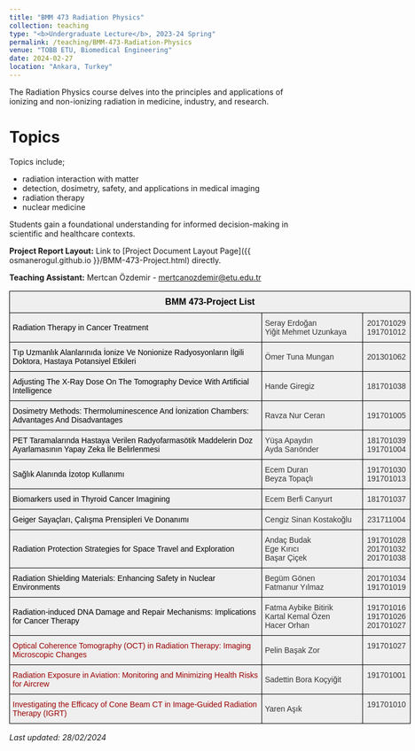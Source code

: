 ```yaml
---
title: "BMM 473 Radiation Physics"
collection: teaching
type: "<b>Undergraduate Lecture</b>, 2023-24 Spring"
permalink: /teaching/BMM-473-Radiation-Physics
venue: "TOBB ETU, Biomedical Engineering"
date: 2024-02-27
location: "Ankara, Turkey"
---
```


The Radiation Physics course delves into the principles and applications of ionizing and non-ionizing radiation in medicine, industry, and research. 

Topics
======
Topics include;
<ul>
  <li>radiation interaction with matter</li>
  <li>detection, dosimetry, safety, and applications in medical imaging</li>
  <li>radiation therapy</li>
  <li>nuclear medicine</li>
</ul>
Students gain a foundational understanding for informed decision-making in scientific and healthcare contexts.

**Project Report Layout:**
Link to [Project Document Layout Page]({{ osmanerogul.github.io }}/BMM-473-Project.html) directly.

**Teaching Assistant:** Mertcan Özdemir - [mertcanozdemir@etu.edu.tr](mailto:mertcanozdemir@etu.edu.tr)


<style type="text/css">
.tg  {border-collapse:collapse;border-color:#ccc;border-spacing:0;}
.tg td{background-color:#fff;border-color:#ccc;border-style:solid;border-width:1px;color:#333;
  font-family:Arial, sans-serif;font-size:14px;overflow:hidden;padding:10px 5px;word-break:normal;}
.tg th{background-color:#f0f0f0;border-color:#ccc;border-style:solid;border-width:1px;color:#333;
  font-family:Arial, sans-serif;font-size:14px;font-weight:normal;overflow:hidden;padding:10px 5px;word-break:normal;}
.tg .tg-dkf2{background-color:#EFEFEF;border-color:#000000;text-align:center;vertical-align:top}
.tg .tg-gfnm{background-color:#efefef;border-color:#000000;text-align:center;vertical-align:middle}
.tg .tg-mz41{background-color:#EFEFEF;border-color:#000000;text-align:left;vertical-align:middle}
.tg .tg-zegt{background-color:#efefef;border-color:#000000;color:#000000;font-size:16px;font-weight:bold;text-align:center;
  vertical-align:middle}
.tg .tg-j4pq{background-color:#efefef;border-color:#000000;text-align:center;vertical-align:top}
.tg .tg-z8e9{background-color:#efefef;border-color:#000000;text-align:left;vertical-align:middle}
.tg .tg-he48{background-color:#EFEFEF;border-color:#000000;color:#9A0000;text-align:left;vertical-align:top}
.tg .tg-vwfk{background-color:#EFEFEF;border-color:#000000;color:#000000;text-align:left;vertical-align:middle}
.tg .tg-4p2o{background-color:#efefef;border-color:#000000;color:#000000;text-align:left;vertical-align:middle}
.tg .tg-cbi0{background-color:#efefef;border-color:#000000;color:#9a0000;text-align:left;vertical-align:middle}
.tg .tg-3iuw{background-color:#EFEFEF;border-color:#000000;color:#9a0000;text-align:left;vertical-align:middle}
@media screen and (max-width: 767px) {.tg {width: auto !important;}.tg col {width: auto !important;}.tg-wrap {overflow-x: auto;-webkit-overflow-scrolling: touch;}}</style>
<div class="tg-wrap"><table class="tg" style="undefined;table-layout: fixed; width: 724px">
<colgroup>
<col style="width: 456px">
<col style="width: 182px">
<col style="width: 86px">
</colgroup>
<thead>
  <tr>
    <th class="tg-zegt" colspan="3"><span style="font-weight:bold">BMM 473-Project List</span></th>
  </tr>
</thead>
<tbody>
  <tr>
    <td class="tg-vwfk">Radiation Therapy in Cancer Treatment</td>
    <td class="tg-mz41">Seray Erdoğan<br>Yiğit Mehmet Uzunkaya</td>
    <td class="tg-dkf2">201701029<br>191701012</td>
  </tr>
  <tr>
    <td class="tg-4p2o">Tıp Uzmanlık Alanlarınıda İonize Ve Nonionize Radyosyonların İlgili Doktora, Hastaya Potansiyel Etkileri</td>
    <td class="tg-z8e9">Ömer Tuna Mungan</td>
    <td class="tg-gfnm">201301062</td>
  </tr>
  <tr>
    <td class="tg-4p2o">Adjusting The X-Ray Dose On The Tomography Device With Artificial Intelligence</td>
    <td class="tg-z8e9">Hande Giregiz</td>
    <td class="tg-gfnm">181701038</td>
  </tr>
  <tr>
    <td class="tg-4p2o">Dosimetry Methods: Thermoluminescence And İonization Chambers: Advantages And Disadvantages</td>
    <td class="tg-z8e9">Ravza Nur Ceran</td>
    <td class="tg-gfnm">191701005</td>
  </tr>
  <tr>
    <td class="tg-4p2o">PET Taramalarında Hastaya Verilen Radyofarmasötik Maddelerin Doz Ayarlamasının Yapay Zeka İle Belirlenmesi</td>
    <td class="tg-z8e9">Yüşa Apaydın<br>Ayda Sarıönder</td>
    <td class="tg-gfnm">181701039<br>191701004</td>
  </tr>
  <tr>
    <td class="tg-4p2o">Sağlık Alanında İzotop Kullanımı</td>
    <td class="tg-z8e9">Ecem Duran<br>Beyza Topaçlı</td>
    <td class="tg-gfnm">191701030<br>191701013</td>
  </tr>
  <tr>
    <td class="tg-4p2o">Biomarkers used in Thyroid Cancer Imagining</td>
    <td class="tg-z8e9">Ecem Berfi Canyurt</td>
    <td class="tg-gfnm">181701037</td>
  </tr>
  <tr>
    <td class="tg-4p2o">Geiger Sayaçları, Çalışma Prensipleri Ve Donanımı</td>
    <td class="tg-z8e9">Cengiz Sinan Kostakoğlu</td>
    <td class="tg-gfnm">231711004</td>
  </tr>
  <tr>
    <td class="tg-4p2o">Radiation Protection Strategies for Space Travel and Exploration</td>
    <td class="tg-z8e9">Andaç Budak<br>Ege Kırıcı<br>Başar Çiçek</td>
    <td class="tg-j4pq">191701028<br>201701032<br>201701038</td>
  </tr>
  <tr>
    <td class="tg-4p2o">Radiation Shielding Materials: Enhancing Safety in Nuclear Environments</td>
    <td class="tg-z8e9">Begüm Gönen<br>Fatmanur Yılmaz</td>
    <td class="tg-j4pq">201701034<br>191701019</td>
  </tr>
  <tr>
    <td class="tg-4p2o">Radiation-induced DNA Damage and Repair Mechanisms: Implications for Cancer Therapy</td>
    <td class="tg-mz41">Fatma Aybike Bitirik<br>Kartal Kemal Özen<br>Hacer Orhan</td>
    <td class="tg-dkf2">191701016<br>191701026<br>201701027</td>
  </tr>
  <tr>
    <td class="tg-3iuw">Optical Coherence Tomography (OCT) in Radiation Therapy: Imaging Microscopic Changes</td>
    <td class="tg-mz41">Pelin Başak Zor</td>
    <td class="tg-dkf2">191701027</td>
  </tr>
  <tr>
    <td class="tg-3iuw">Radiation Exposure in Aviation: Monitoring and Minimizing Health Risks for Aircrew</td>
    <td class="tg-mz41">Sadettin Bora Koçyiğit</td>
    <td class="tg-dkf2">191701001</td>
  </tr>
  <tr>
    <td class="tg-3iuw">Investigating the Efficacy of Cone Beam CT in Image-Guided Radiation Therapy (IGRT)</td>
    <td class="tg-mz41">Yaren Aşık</td>
    <td class="tg-dkf2">191701010</td>
  </tr>
</tbody>
</table></div>


<p><em>Last updated: 28/02/2024</em></p>
